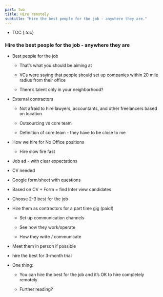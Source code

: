 ```yaml
---
part: two
title: Hire remotely
subtitle: "Hire the best people for the job - anywhere they are."
---
```


* TOC
{:toc}

### Hire the best people for the job - anywhere they are

- Best people for the job

	- That’s what you should be aiming at

	- VCs were saying that people should set up companies within 20 mile radius from their office

	- There’s talent only in your neighborhood?

- External contractors

	- Not afraid to hire lawyers, accountants, and other freelancers based on location

	- Outsourcing vs core team

	- Definition of core team - they have to be close to me

- How we hire for No Office positions

	- Hire slow fire fast

- Job ad - with clear expectations

- CV needed

- Google form/sheet with questions

- Based on CV + Form = find Inter view candidates

- Choose 2-3 best for the job

- Hire them as contractors for a part time gig (paid!)

	- Set up communication channels

	- See how they work/operate

	- How they write / communicate

- Meet them in person if possible

- hire the best for 3-month trial

- One thing:

	- You can hire the best for the job and it’s OK to hire completely remotely

	- Further reading?
